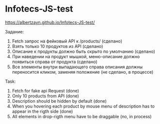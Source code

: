 # Infotecs-JS-test

https://albertzayn.github.io/Infotecs-JS-test/

Задание:

1. Fetch запрос на фейковый API к /products/ (сделано)
2. Взять только 10 продуктов из API (сделано)
3. Описание к продукты должно быть скрыто по умолчанию (сделано)
4. При наведении на продукт мышкой, меню-описание должно появиться справа от продукта (сделано)
5. Все элементы внутри выпадающего справа описания должны переносится кликом, заменяя положение (не сделано, в процессе)

Task:

1. Fetch for fake api Request  (done)
2. Only 10 products from API (done)
3. Description should be hidden by default (done)
4. When you hovering each product by mouse menu of description has to appear in the rigth side (done)
5. All elements in drop-rigth menu have to be draggable (no, in process)
